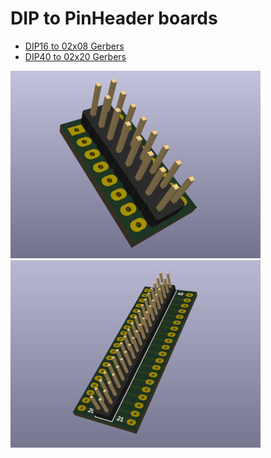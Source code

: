 # DIP to PinHeader boards

* [DIP16 to 02x08 Gerbers](DIP16-TO-02x08/gerbers)
* [DIP40 to 02x20 Gerbers](DIP40-TO-02x20/gerbers)

![](DIP16-TO-02x08.png) ![](DIP40-TO-02x20.png)
